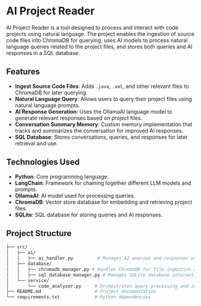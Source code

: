 # AI Project Reader

AI Project Reader is a tool designed to process and interact with code projects using natural language. The project
enables the ingestion of source code files into ChromaDB for querying, uses AI models to process natural language
queries related to the project files, and stores both queries and AI responses in a SQL database.

## Features

- **Ingest Source Code Files**: Adds `.java`, `.xml`, and other relevant files to ChromaDB for later querying.
- **Natural Language Query**: Allows users to query their project files using natural language prompts.
- **AI Response Generation**: Uses the OllamaAI language model to generate relevant responses based on project files.
- **Conversation Summary Memory**: Custom memory implementation that tracks and summarizes the conversation for improved
  AI responses.
- **SQL Database**: Stores conversations, queries, and responses for later retrieval and use.

## Technologies Used

- **Python**: Core programming language.
- **LangChain**: Framework for chaining together different LLM models and prompts.
- **OllamaAI**: AI model used for processing queries.
- **ChromaDB**: Vector store database for embedding and retrieving project files.
- **SQLite**: SQL database for storing queries and AI responses.

## Project Structure

```bash
├── src/
│   ├── ai/
│   │   ├── ai_handler.py         # Manages AI queries and responses using OllamaAI
│   ├── database/
│   │   ├── chromadb_manager.py # Handles ChromaDB for file ingestion and querying
│   │   ├── sql_database_manager.py # Manages SQLite database interactions
│   └── service/
│       └── code_analyzer.py     # Orchestrates query processing and interactions with AI and databases
├── README.md                    # Project documentation
└── requirements.txt             # Python dependencies
```

